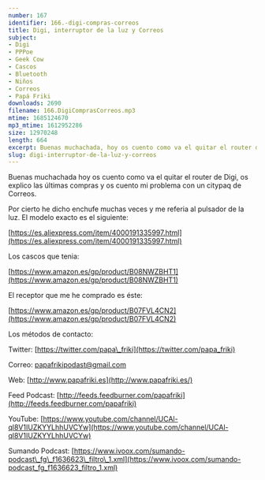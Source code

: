 ```yaml
---
number: 167
identifier: 166.-digi-compras-correos
title: Digi, interruptor de la luz y Correos
subject:
- Digi
- PPPoe
- Geek Cow
- Cascos
- Bluetooth
- Niños
- Correos
- Papá Friki
downloads: 2690
filename: 166.DigiComprasCorreos.mp3
mtime: 1685124670
mp3_mtime: 1612952286
size: 12970248
length: 664
excerpt: Buenas muchachada, hoy os cuento como va el quitar el router de Digi, os explico las últimas compras y os cuento mi problema con un citypaq de Correos
slug: digi-interruptor-de-la-luz-y-correos
---
```

Buenas muchachada hoy os cuento como va el quitar el router de Digi, os explico las últimas compras y os cuento mi problema con un citypaq de Correos.

Por cierto he dicho enchufe muchas veces y me referia al pulsador de la luz. El modelo exacto es el siguiente:

[https://es.aliexpress.com/item/4000191335997.html](https://es.aliexpress.com/item/4000191335997.html)

Los cascos que tenia:

[https://www.amazon.es/gp/product/B08NWZBHT1](https://www.amazon.es/gp/product/B08NWZBHT1)

El receptor que me he comprado es éste:

[https://www.amazon.es/gp/product/B07FVL4CN2](https://www.amazon.es/gp/product/B07FVL4CN2)

Los métodos de contacto:

Twitter: [https://twitter.com/papa\_friki](https://twitter.com/papa_friki)

Correo: [papafrikipodast@gmail.com](https://archive.org/details/papafrikipodast@gmail.com)

Web: [http://www.papafriki.es](http://www.papafriki.es/)

Feed Podcast: [http://feeds.feedburner.com/papafriki](http://feeds.feedburner.com/papafriki)

YouTube: [https://www.youtube.com/channel/UCAl-ql8V1IUZKYYLhhUVCYw](https://www.youtube.com/channel/UCAl-ql8V1IUZKYYLhhUVCYw)

Sumando Podcast: [https://www.ivoox.com/sumando-podcast\_fg\_f1636623\_filtro\_1.xml](https://www.ivoox.com/sumando-podcast_fg_f1636623_filtro_1.xml)